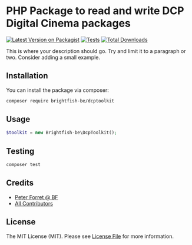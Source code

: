 # PHP Package to read and write DCP Digital Cinema packages

[![Latest Version on Packagist](https://img.shields.io/packagist/v/brightfish-be/dcptoolkit.svg?style=flat-square)](https://packagist.org/packages/brightfish-be/dcptoolkit)
[![Tests](https://img.shields.io/github/actions/workflow/status/brightfish-be/dcptoolkit/run-tests.yml?branch=main&label=tests&style=flat-square)](https://github.com/brightfish-be/dcptoolkit/actions/workflows/run-tests.yml)
[![Total Downloads](https://img.shields.io/packagist/dt/brightfish-be/dcptoolkit.svg?style=flat-square)](https://packagist.org/packages/brightfish-be/dcptoolkit)

This is where your description should go. Try and limit it to a paragraph or two. Consider adding a small example.

## Installation

You can install the package via composer:

```bash
composer require brightfish-be/dcptoolkit
```

## Usage

```php
$toolkit = new Brightfish-be\DcpToolkit();
```

## Testing

```bash
composer test
```


## Credits

- [Peter Forret @ BF](https://github.com/brightfish-be)
- [All Contributors](../../contributors)

## License

The MIT License (MIT). Please see [License File](LICENSE.md) for more information.
